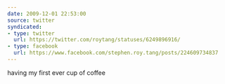 ```yaml
---
date: 2009-12-01 22:53:00
source: twitter
syndicated:
- type: twitter
  url: https://twitter.com/roytang/statuses/6249896916/
- type: facebook
  url: https://www.facebook.com/stephen.roy.tang/posts/224609734837
---
```


having my first ever cup of coffee
